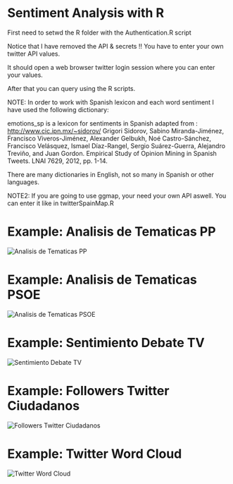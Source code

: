 Sentiment Analysis with R
==========================

First need to setwd the R folder with the Authentication.R script

Notice that I have removed the API & secrets !! You have to enter your own twitter API values.

It should open a web browser twitter login session where you can enter your values.

After that you can query using the R scripts.


NOTE: In order to work with Spanish lexicon and each word sentiment I have used the following dictionary:

emotions_sp is a lexicon for sentiments in Spanish adapted from : http://www.cic.ipn.mx/~sidorov/
Grigori Sidorov, Sabino Miranda-Jiménez, Francisco Viveros-Jiménez, Alexander Gelbukh, Noé Castro-Sánchez, Francisco Velásquez, Ismael Díaz-Rangel, Sergio Suárez-Guerra, Alejandro Treviño, and Juan Gordon. Empirical Study of Opinion Mining in Spanish Tweets. LNAI 7629, 2012, pp. 1-14.


There are many dictionaries in English, not so many in Spanish or other languages.

NOTE2: If you are going to use ggmap, your need your own API aswell. You can enter it like in twitterSpainMap.R


Example: Analisis de Tematicas PP
==================================
![Analisis de Tematicas PP](https://github.com/aceri/Portfolio/blob/master/_resources/_data_science/sentiment_analysis_with_R/R/Analisis/Analisis%20Tweets%20pp%20OR%20populares%20OR%20partido%20popular%20Tematicas%20Dic%202018%20.jpg?raw=true)


Example: Analisis de Tematicas PSOE
===================================
![Analisis de Tematicas PSOE](https://github.com/aceri/Portfolio/blob/master/_resources/_data_science/sentiment_analysis_with_R/R/Analisis/Analisis%20Tweets%20psoe%20OR%20socialistas%20Tematicas%20Dic%202018%20.jpg?raw=true)


Example: Sentimiento Debate TV
==============================
![Sentimiento Debate TV](https://github.com/aceri/Portfolio/blob/master/_resources/_data_science/sentiment_analysis_with_R/R/Analisis/Sentimiento%20Debate%20TVE.png?raw=true)


Example: Followers Twitter Ciudadanos
=====================================
![Followers Twitter Ciudadanos](https://github.com/aceri/Portfolio/blob/master/_resources/_data_science/sentiment_analysis_with_R/R/Analisis/ciudadanosc_followers.png?raw=true)

Example: Twitter Word Cloud
===========================
![Twitter Word Cloud](https://github.com/aceri/Portfolio/blob/master/_resources/_data_science/sentiment_analysis_with_R/R/Analisis/1002033.png?raw=true)
